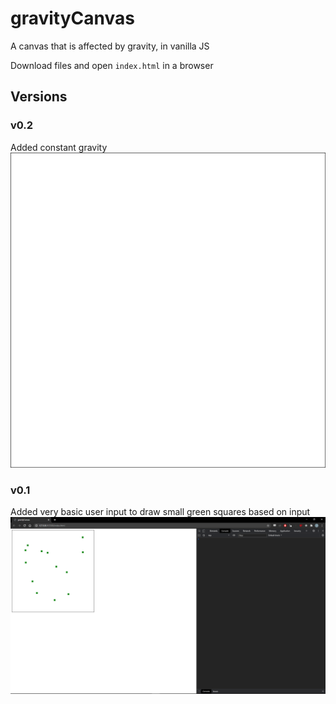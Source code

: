 # gravityCanvas
A canvas that is affected by gravity, in vanilla JS

Download files and open `index.html` in a browser

## Versions
### v0.2
Added constant gravity
![v0.2 screenshot](readme-resources/v02.gif)
### v0.1
Added very basic user input to draw small green squares based on input
![v0.1 screenshot](readme-resources/v01.png)
